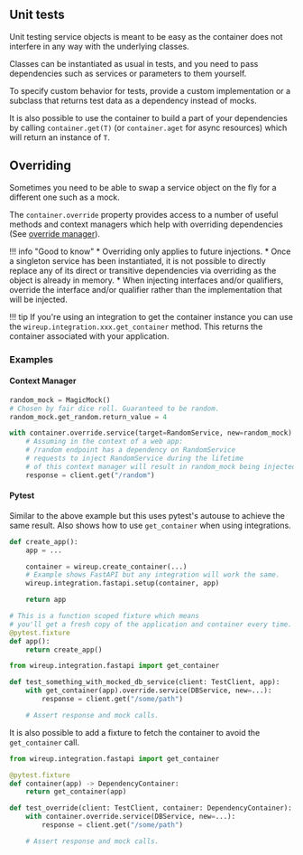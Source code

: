 ## Unit tests

Unit testing service objects is meant to be easy as the container does not interfere in
any way with the underlying classes.

Classes can be instantiated as usual in tests, and you need to pass dependencies 
such as services or parameters to them yourself.

To specify custom behavior for tests, provide a custom implementation 
or a subclass that returns test data as a dependency instead of mocks.

It is also possible to use the container to build a part of your dependencies by
calling `container.get(T)` (or `container.aget` for async resources) which will return an instance of `T`.

## Overriding

Sometimes you need to be able to swap a service object on the fly for a different one such as a mock.

The `container.override` property provides access to a number of useful methods and context managers
which help with overriding dependencies 
(See [override manager](class/override_manager.md)).


!!! info "Good to know"
    * Overriding only applies to future injections.
    * Once a singleton service has been instantiated, it is not possible to directly replace
    any of its direct or transitive dependencies via overriding as the object is already in memory.
    * When injecting interfaces and/or qualifiers, override the interface and/or qualifier 
    rather than the implementation that will be injected.


!!! tip
    If you're using an integration to get the container instance you can use the `wireup.integration.xxx.get_container` 
    method. This returns the container associated with your application.

### Examples

#### Context Manager
```python
random_mock = MagicMock()
# Chosen by fair dice roll. Guaranteed to be random.
random_mock.get_random.return_value = 4

with container.override.service(target=RandomService, new=random_mock):
    # Assuming in the context of a web app:
    # /random endpoint has a dependency on RandomService
    # requests to inject RandomService during the lifetime
    # of this context manager will result in random_mock being injected instead.
    response = client.get("/random")
```

#### Pytest

Similar to the above example but this uses pytest's autouse to achieve the same result.
Also shows how to use `get_container` when using integrations.

```python title="app.py"
def create_app():
    app = ...

    container = wireup.create_container(...)
    # Example shows FastAPI but any integration will work the same.
    wireup.integration.fastapi.setup(container, app)

    return app
```

```python title="conftest.py"
# This is a function scoped fixture which means 
# you'll get a fresh copy of the application and container every time.
@pytest.fixture
def app():
    return create_app()
```

```python title="some_test_file.py"
from wireup.integration.fastapi import get_container

def test_something_with_mocked_db_service(client: TestClient, app):
    with get_container(app).override.service(DBService, new=...):
        response = client.get("/some/path")

    # Assert response and mock calls.
```

It is also possible to add a fixture to fetch the container to avoid the `get_container` call.

```python title="conftest.py"
from wireup.integration.fastapi import get_container

@pytest.fixture
def container(app) -> DependencyContainer:
    return get_container(app)
```

```python title="some_test_file.py"
def test_override(client: TestClient, container: DependencyContainer):
    with container.override.service(DBService, new=...):
        response = client.get("/some/path")

    # Assert response and mock calls.
```